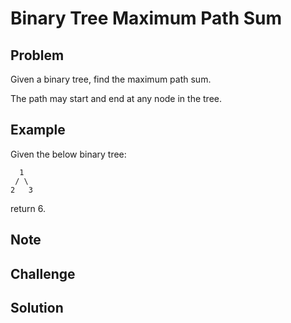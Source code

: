 Binary Tree Maximum Path Sum
===



Problem
-------

Given a binary tree, find the maximum path sum.

The path may start and end at any node in the tree.

Example
-------
Given the below binary tree:

      1
     / \
    2   3

return 6.


Note
---------

Challenge
---------

Solution
--------

